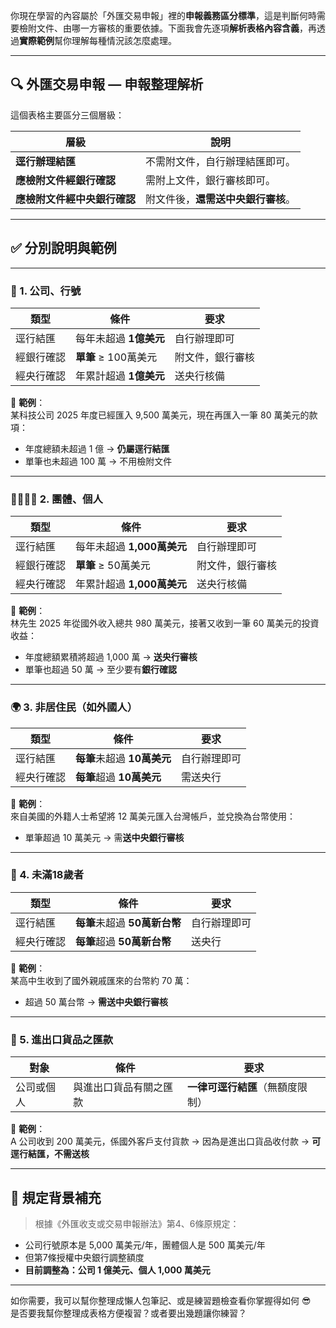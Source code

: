 你現在學習的內容屬於「外匯交易申報」裡的**申報義務區分標準**，這是判斷何時需要檢附文件、由哪一方審核的重要依據。下面我會先逐項**解析表格內容含義**，再透過**實際範例**幫你理解每種情況該怎麼處理。

---

## 🔍 外匯交易申報 — 申報整理解析

這個表格主要區分三個層級：

| 層級 | 說明 |
|------|------|
| **逕行辦理結匯** | 不需附文件，自行辦理結匯即可。|
| **應檢附文件經銀行確認** | 需附上文件，銀行審核即可。|
| **應檢附文件經中央銀行確認** | 附文件後，**還需送中央銀行審核**。|

---

## ✅ 分別說明與範例

---

### 🏢 1. 公司、行號

| 類型 | 條件 | 要求 |
|------|------|------|
| 逕行結匯 | 每年未超過 **1億美元** | 自行辦理即可 |
| 經銀行確認 | **單筆** ≥ 100萬美元 | 附文件，銀行審核 |
| 經央行確認 | 年累計超過 **1億美元** | 送央行核備 |

📌 **範例**：  
某科技公司 2025 年度已經匯入 9,500 萬美元，現在再匯入一筆 80 萬美元的款項：

- 年度總額未超過 1 億 → **仍屬逕行結匯**  
- 單筆也未超過 100 萬 → 不用檢附文件

---

### 👨‍👩‍👧‍👦 2. 團體、個人

| 類型 | 條件 | 要求 |
|------|------|------|
| 逕行結匯 | 每年未超過 **1,000萬美元** | 自行辦理即可 |
| 經銀行確認 | **單筆** ≥ 50萬美元 | 附文件，銀行審核 |
| 經央行確認 | 年累計超過 **1,000萬美元** | 送央行核備 |

📌 **範例**：  
林先生 2025 年從國外收入總共 980 萬美元，接著又收到一筆 60 萬美元的投資收益：

- 年度總額累積將超過 1,000 萬 → **送央行審核**
- 單筆也超過 50 萬 → 至少要有**銀行確認**

---

### 🌍 3. 非居住民（如外國人）

| 類型 | 條件 | 要求 |
|------|------|------|
| 逕行結匯 | **每筆**未超過 **10萬美元** | 自行辦理即可 |
| 經央行確認 | **每筆**超過 **10萬美元** | 需送央行 |

📌 **範例**：  
來自美國的外籍人士希望將 12 萬美元匯入台灣帳戶，並兌換為台幣使用：

- 單筆超過 10 萬美元 → 需**送中央銀行審核**

---

### 🧒 4. 未滿18歲者

| 類型 | 條件 | 要求 |
|------|------|------|
| 逕行結匯 | **每筆**未超過 **50萬新台幣** | 自行辦理即可 |
| 經央行確認 | **每筆**超過 **50萬新台幣** | 送央行 |

📌 **範例**：  
某高中生收到了國外親戚匯來的台幣約 70 萬：

- 超過 50 萬台幣 → **需送中央銀行審核**

---

### 🚢 5. 進出口貨品之匯款

| 對象 | 條件 | 要求 |
|------|------|------|
| 公司或個人 | 與進出口貨品有關之匯款 | **一律可逕行結匯**（無額度限制） |

📌 **範例**：  
A 公司收到 200 萬美元，係國外客戶支付貨款 → 因為是進出口貨品收付款 → **可逕行結匯，不需送核**

---

## 🧾 規定背景補充

> 根據《外匯收支或交易申報辦法》第4、6條原規定：  
- 公司行號原本是 5,000 萬美元/年，團體個人是 500 萬美元/年  
- 但第7條授權中央銀行調整額度  
- **目前調整為：公司 1 億美元、個人 1,000 萬美元**

---

如你需要，我可以幫你整理成懶人包筆記、或是練習題檢查看你掌握得如何 😎  
是否要我幫你整理成表格方便複習？或者要出幾題讓你練習？